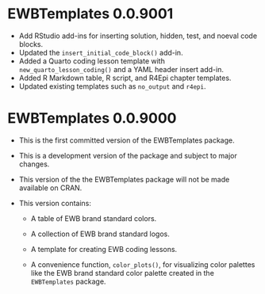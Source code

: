 # EWBTemplates 0.0.9001

* Add RStudio add-ins for inserting solution, hidden, test, and noeval code blocks.
* Updated the `insert_initial_code_block()` add-in.
* Added a Quarto coding lesson template with `new_quarto_lesson_coding()` and a YAML header insert add-in.
* Added R Markdown table, R script, and R4Epi chapter templates.
* Updated existing templates such as `no_output` and `r4epi`.

# EWBTemplates 0.0.9000

* This is the first committed version of the EWBTemplates package.

* This is a development version of the package and subject to major changes.

* This version of the the EWBTemplates package will not be made available on
CRAN.

* This version contains:

  * A table of EWB brand standard colors.

  * A collection of EWB brand standard logos.

  * A template for creating EWB coding lessons.

  * A convenience function, `color_plots()`, for visualizing color palettes
  like the EWB brand standard color palette created in the `EWBTemplates`
  package.
